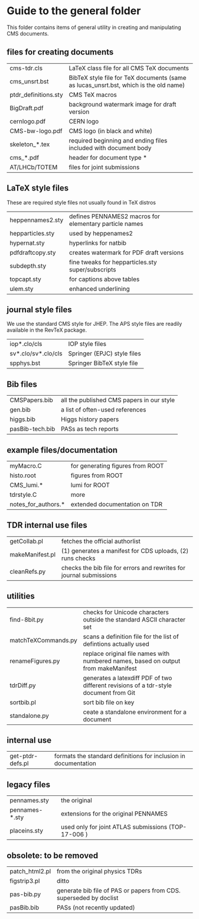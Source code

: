 # Guide to the general folder

This folder contains items of general utility in creating and manipulating CMS documents.

## files for creating documents

|||
|---|---|
|cms-tdr.cls | LaTeX class file for all CMS TeX documents|
|cms_unsrt.bst | BibTeX style file for TeX documents (same as lucas_unsrt.bst, which is the old name)|
|ptdr_definitions.sty | CMS TeX macros|
|BigDraft.pdf | background watermark image for draft version|
|cernlogo.pdf | CERN logo|
|CMS-bw-logo.pdf | CMS logo (in black and white)|
|skeleton_*.tex | required beginning and ending files included with document body|
|cms_*.pdf | header for document type *|
|AT/LHCb/TOTEM | files for joint submissions|

## LaTeX style files

These are required style files not usually found in TeX distros

|||
|---|---|
|heppennames2.sty | defines PENNAMES2 macros for elementary particle names|
|hepparticles.sty | used by heppenames2|
|hypernat.sty | hyperlinks for natbib|
|pdfdraftcopy.sty | creates watermark for PDF draft versions|
|subdepth.sty | fine tweaks for hepparticles.sty super/subscripts|
|topcapt.sty | for captions above tables|
|ulem.sty | enhanced underlining|

## journal style files

We use the standard CMS style for JHEP. The APS style files are readily available in the RevTeX package.

|||
|---|---|
|iop*.clo/cls | IOP style files|
|sv*.clo/sv*.clo/cls | Springer (EPJC) style files|
|spphys.bst | Springer BibTeX style file|

## Bib files

|||
|---|---|
|CMSPapers.bib | all the published CMS papers in our style|
|gen.bib | a list of often-used references|
|higgs.bib | Higgs history papers|
|pasBib-tech.bib | PASs as tech reports|

## example files/documentation

|||
|---|---|
|myMacro.C | for generating figures from ROOT|
|histo.root | figures from ROOT|
|CMS_lumi.* | lumi for ROOT|
|tdrstyle.C | more|
|notes_for_authors.* | extended documentation on TDR|

## TDR internal use files

|||
|---|---|
|getCollab.pl |  fetches the official authorlist|
|makeManifest.pl | (1) generates a manifest for CDS uploads, (2) runs checks|
|cleanRefs.py | checks the bib file for errors and rewrites for journal submissions|

## utilities
|||
|---|---|
|find-8bit.py | checks for Unicode characters outside the standard ASCII character set|
|matchTeXCommands.py | scans a definition file for the list of defintions actually used|
|renameFigures.py | replace original file names with numbered names, based on output from makeManifest|
|tdrDiff.py | generates a latexdiff PDF of two different revisions of a tdr-style document from Git|
|sortbib.pl | sort bib file on key|
|standalone.py | ceate a standalone environment for a document|

## internal use

|||
|---|---|
|get-ptdr-defs.pl | formats the standard definitions for inclusion in documentation|

## legacy files

|||
|---|---|
|pennames.sty | the original|
|pennames-*.sty | extensions for the original PENNAMES|
|placeins.sty | used only for joint ATLAS submissions (TOP-17-006 )|

## obsolete: to be removed

|||
|---|---|
|patch_html2.pl | from the original physics TDRs|
|figstrip3.pl | ditto|
|pas-bib.py | generate bib file of PAS or papers from CDS. superseded by doclist|
|pasBib.bib | PASs (not recently updated)|

